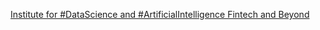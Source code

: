 [Institute for #DataScience and #ArtificialIntelligence   Fintech and Beyond](https://qi.tc/qi/118180)